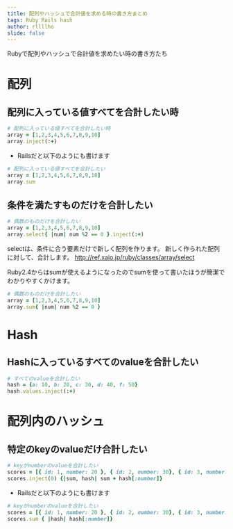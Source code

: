 ```yaml
---
title: 配列やハッシュで合計値を求める時の書き方まとめ
tags: Ruby Rails hash
author: rllllho
slide: false
---
```

Rubyで配列やハッシュで合計値を求めたい時の書き方たち

# 配列
## 配列に入っている値すべてを合計したい時

```ruby
# 配列に入っている値すべてを合計したい時
array = [1,2,3,4,5,6,7,8,9,10]
array.inject(:+)
```

- Railsだと以下のようにも書けます

```ruby
# 配列に入っている値すべてを合計したい
array = [1,2,3,4,5,6,7,8,9,10]
array.sum
```

## 条件を満たすものだけを合計したい

```ruby
# 偶数のものだけを合計したい
array = [1,2,3,4,5,6,7,8,9,10]
array.select{ |num| num %2 == 0 }.inject(:+)
```
selectは、条件に合う要素だけで新しく配列を作ります。
新しく作られた配列に対して、合計します。
http://ref.xaio.jp/ruby/classes/array/select

Ruby2.4からはsumが使えるようになったのでsumを使って書いたほうが簡潔でわかりやすくかけます。

```ruby
# 偶数のものだけを合計したい
array = [1,2,3,4,5,6,7,8,9,10]
array.sum{ |num| num %2 == 0 }
```

# Hash
## Hashに入っているすべてのvalueを合計したい

```ruby
# すべてのvalueを合計したい
hash = {a: 10, b: 20, c: 30, d: 40, f: 50}
hash.values.inject(:+)
```


# 配列内のハッシュ
## 特定のkeyのvalueだけ合計したい

```rb
# keyがnumberのvalueを合計したい
scores = [{ id: 1, number: 20 }, { id: 2, number: 30}, { id: 3, number: 40}]
scores.inject(0) {|sum, hash| sum + hash[:number]}
```

- Railsだと以下のようにも書けます

```ruby
# keyがnumberのvalueを合計したい
scores = [{ id: 1, number: 20 }, { id: 2, number: 30}, { id: 3, number: 40}]
scores.sum { |hash| hash[:number]}
```

